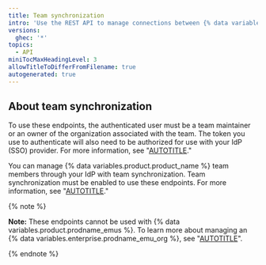 ```yaml
---
title: Team synchronization
intro: 'Use the REST API to manage connections between {% data variables.product.product_name %} teams and external identity provider (IdP) groups.'
versions:
  ghec: '*'
topics:
  - API
miniTocMaxHeadingLevel: 3
allowTitleToDifferFromFilename: true
autogenerated: true
---
```


## About team synchronization

To use these endpoints, the authenticated user must be a team maintainer or an owner of the organization associated with the team. The token you use to authenticate will also need to be authorized for use with your IdP (SSO) provider. For more information, see "[AUTOTITLE](/enterprise-cloud@latest/authentication/authenticating-with-saml-single-sign-on/authorizing-a-personal-access-token-for-use-with-saml-single-sign-on)."

You can manage {% data variables.product.product_name %} team members through your IdP with team synchronization. Team synchronization must be enabled to use these endpoints. For more information, see "[AUTOTITLE](/enterprise-cloud@latest/organizations/managing-saml-single-sign-on-for-your-organization/managing-team-synchronization-for-your-organization)."

{% note %}

**Note:** These endpoints cannot be used with {% data variables.product.prodname_emus %}. To learn more about managing an {% data variables.enterprise.prodname_emu_org %}, see "[AUTOTITLE](/enterprise-cloud@latest/rest/teams/external-groups)".

{% endnote %}


<!-- Content after this section is automatically generated -->

